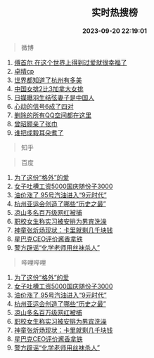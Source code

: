 <div align="center"><h2>实时热搜榜</h2><h4>2023-09-20 22:19:01</h4></div>

> 微博  

1. [傅首尔 在这个世界上得到过爱就很幸福了](https://s.weibo.com/weibo?q=%E5%82%85%E9%A6%96%E5%B0%94%20%E5%9C%A8%E8%BF%99%E4%B8%AA%E4%B8%96%E7%95%8C%E4%B8%8A%E5%BE%97%E5%88%B0%E8%BF%87%E7%88%B1%E5%B0%B1%E5%BE%88%E5%B9%B8%E7%A6%8F%E4%BA%86&t=31&band_rank=1&Refer=top)<br />
2. [卓晴cp](https://s.weibo.com/weibo?q=%E5%8D%93%E6%99%B4cp&t=31&band_rank=2&Refer=top)<br />
3. [世界都知道了杭州有多美](https://s.weibo.com/weibo?q=%23%E4%B8%96%E7%95%8C%E9%83%BD%E7%9F%A5%E9%81%93%E4%BA%86%E6%9D%AD%E5%B7%9E%E6%9C%89%E5%A4%9A%E7%BE%8E%23&t=31&band_rank=3&Refer=top)<br />
4. [中国女排2比3加拿大女排](https://s.weibo.com/weibo?q=%23%E4%B8%AD%E5%9B%BD%E5%A5%B3%E6%8E%922%E6%AF%943%E5%8A%A0%E6%8B%BF%E5%A4%A7%E5%A5%B3%E6%8E%92%23&t=31&band_rank=4&Refer=top)<br />
5. [日媒曝羽生结弦妻子是中国人](https://s.weibo.com/weibo?q=%23%E6%97%A5%E5%AA%92%E6%9B%9D%E7%BE%BD%E7%94%9F%E7%BB%93%E5%BC%A6%E5%A6%BB%E5%AD%90%E6%98%AF%E4%B8%AD%E5%9B%BD%E4%BA%BA%23&t=31&band_rank=5&Refer=top)<br />
6. [心动的信号6成了四对](https://s.weibo.com/weibo?q=%23%E5%BF%83%E5%8A%A8%E7%9A%84%E4%BF%A1%E5%8F%B76%E6%88%90%E4%BA%86%E5%9B%9B%E5%AF%B9%23&t=31&band_rank=6&Refer=top)<br />
7. [删除的所有QQ空间都在这里](https://s.weibo.com/weibo?q=%23%E5%88%A0%E9%99%A4%E7%9A%84%E6%89%80%E6%9C%89QQ%E7%A9%BA%E9%97%B4%E9%83%BD%E5%9C%A8%E8%BF%99%E9%87%8C%23&t=31&band_rank=7&Refer=top)<br />
8. [曾昭颢亲了张巾](https://s.weibo.com/weibo?q=%23%E6%9B%BE%E6%98%AD%E9%A2%A2%E4%BA%B2%E4%BA%86%E5%BC%A0%E5%B7%BE%23&t=31&band_rank=8&Refer=top)<br />
9. [谁把成毅耳朵煮了](https://s.weibo.com/weibo?q=%23%E8%B0%81%E6%8A%8A%E6%88%90%E6%AF%85%E8%80%B3%E6%9C%B5%E7%85%AE%E4%BA%86%23&t=31&band_rank=9&Refer=top)<br />

> 知乎  


> 百度  

1. [为了这份“格外”的爱](https://www.baidu.com/s?wd=%E4%B8%BA%E4%BA%86%E8%BF%99%E4%BB%BD%E2%80%9C%E6%A0%BC%E5%A4%96%E2%80%9D%E7%9A%84%E7%88%B1&sa=fyb_news&rsv_dl=fyb_news)<br />
2. [女子吐槽工资5000国庆随份子3000](https://www.baidu.com/s?wd=%E5%A5%B3%E5%AD%90%E5%90%90%E6%A7%BD%E5%B7%A5%E8%B5%845000%E5%9B%BD%E5%BA%86%E9%9A%8F%E4%BB%BD%E5%AD%903000&sa=fyb_news&rsv_dl=fyb_news)<br />
3. [油价涨了 95号汽油进入“9元时代”](https://www.baidu.com/s?wd=%E6%B2%B9%E4%BB%B7%E6%B6%A8%E4%BA%86+95%E5%8F%B7%E6%B1%BD%E6%B2%B9%E8%BF%9B%E5%85%A5%E2%80%9C9%E5%85%83%E6%97%B6%E4%BB%A3%E2%80%9D&sa=fyb_news&rsv_dl=fyb_news)<br />
4. [杭州亚运会创造了哪些“历史之最”](https://www.baidu.com/s?wd=%E6%9D%AD%E5%B7%9E%E4%BA%9A%E8%BF%90%E4%BC%9A%E5%88%9B%E9%80%A0%E4%BA%86%E5%93%AA%E4%BA%9B%E2%80%9C%E5%8E%86%E5%8F%B2%E4%B9%8B%E6%9C%80%E2%80%9D&sa=fyb_news&rsv_dl=fyb_news)<br />
5. [凉山多名百万级网红被捕](https://www.baidu.com/s?wd=%E5%87%89%E5%B1%B1%E5%A4%9A%E5%90%8D%E7%99%BE%E4%B8%87%E7%BA%A7%E7%BD%91%E7%BA%A2%E8%A2%AB%E6%8D%95&sa=fyb_news&rsv_dl=fyb_news)<br />
6. [职校女生称实习被安排为男宾洗澡](https://www.baidu.com/s?wd=%E8%81%8C%E6%A0%A1%E5%A5%B3%E7%94%9F%E7%A7%B0%E5%AE%9E%E4%B9%A0%E8%A2%AB%E5%AE%89%E6%8E%92%E4%B8%BA%E7%94%B7%E5%AE%BE%E6%B4%97%E6%BE%A1&sa=fyb_news&rsv_dl=fyb_news)<br />
7. [神童张炘炀现状：卡里就剩几千块钱](https://www.baidu.com/s?wd=%E7%A5%9E%E7%AB%A5%E5%BC%A0%E7%82%98%E7%82%80%E7%8E%B0%E7%8A%B6%EF%BC%9A%E5%8D%A1%E9%87%8C%E5%B0%B1%E5%89%A9%E5%87%A0%E5%8D%83%E5%9D%97%E9%92%B1&sa=fyb_news&rsv_dl=fyb_news)<br />
8. [星巴克CEO评价酱香拿铁](https://www.baidu.com/s?wd=%E6%98%9F%E5%B7%B4%E5%85%8BCEO%E8%AF%84%E4%BB%B7%E9%85%B1%E9%A6%99%E6%8B%BF%E9%93%81&sa=fyb_news&rsv_dl=fyb_news)<br />
9. [警方辟谣“化学老师用丝袜杀人”](https://www.baidu.com/s?wd=%E8%AD%A6%E6%96%B9%E8%BE%9F%E8%B0%A3%E2%80%9C%E5%8C%96%E5%AD%A6%E8%80%81%E5%B8%88%E7%94%A8%E4%B8%9D%E8%A2%9C%E6%9D%80%E4%BA%BA%E2%80%9D&sa=fyb_news&rsv_dl=fyb_news)<br />

> 哔哩哔哩  

1. [为了这份“格外”的爱](https://www.baidu.com/s?wd=%E4%B8%BA%E4%BA%86%E8%BF%99%E4%BB%BD%E2%80%9C%E6%A0%BC%E5%A4%96%E2%80%9D%E7%9A%84%E7%88%B1&sa=fyb_news&rsv_dl=fyb_news)<br />
2. [女子吐槽工资5000国庆随份子3000](https://www.baidu.com/s?wd=%E5%A5%B3%E5%AD%90%E5%90%90%E6%A7%BD%E5%B7%A5%E8%B5%845000%E5%9B%BD%E5%BA%86%E9%9A%8F%E4%BB%BD%E5%AD%903000&sa=fyb_news&rsv_dl=fyb_news)<br />
3. [油价涨了 95号汽油进入“9元时代”](https://www.baidu.com/s?wd=%E6%B2%B9%E4%BB%B7%E6%B6%A8%E4%BA%86+95%E5%8F%B7%E6%B1%BD%E6%B2%B9%E8%BF%9B%E5%85%A5%E2%80%9C9%E5%85%83%E6%97%B6%E4%BB%A3%E2%80%9D&sa=fyb_news&rsv_dl=fyb_news)<br />
4. [杭州亚运会创造了哪些“历史之最”](https://www.baidu.com/s?wd=%E6%9D%AD%E5%B7%9E%E4%BA%9A%E8%BF%90%E4%BC%9A%E5%88%9B%E9%80%A0%E4%BA%86%E5%93%AA%E4%BA%9B%E2%80%9C%E5%8E%86%E5%8F%B2%E4%B9%8B%E6%9C%80%E2%80%9D&sa=fyb_news&rsv_dl=fyb_news)<br />
5. [凉山多名百万级网红被捕](https://www.baidu.com/s?wd=%E5%87%89%E5%B1%B1%E5%A4%9A%E5%90%8D%E7%99%BE%E4%B8%87%E7%BA%A7%E7%BD%91%E7%BA%A2%E8%A2%AB%E6%8D%95&sa=fyb_news&rsv_dl=fyb_news)<br />
6. [职校女生称实习被安排为男宾洗澡](https://www.baidu.com/s?wd=%E8%81%8C%E6%A0%A1%E5%A5%B3%E7%94%9F%E7%A7%B0%E5%AE%9E%E4%B9%A0%E8%A2%AB%E5%AE%89%E6%8E%92%E4%B8%BA%E7%94%B7%E5%AE%BE%E6%B4%97%E6%BE%A1&sa=fyb_news&rsv_dl=fyb_news)<br />
7. [神童张炘炀现状：卡里就剩几千块钱](https://www.baidu.com/s?wd=%E7%A5%9E%E7%AB%A5%E5%BC%A0%E7%82%98%E7%82%80%E7%8E%B0%E7%8A%B6%EF%BC%9A%E5%8D%A1%E9%87%8C%E5%B0%B1%E5%89%A9%E5%87%A0%E5%8D%83%E5%9D%97%E9%92%B1&sa=fyb_news&rsv_dl=fyb_news)<br />
8. [星巴克CEO评价酱香拿铁](https://www.baidu.com/s?wd=%E6%98%9F%E5%B7%B4%E5%85%8BCEO%E8%AF%84%E4%BB%B7%E9%85%B1%E9%A6%99%E6%8B%BF%E9%93%81&sa=fyb_news&rsv_dl=fyb_news)<br />
9. [警方辟谣“化学老师用丝袜杀人”](https://www.baidu.com/s?wd=%E8%AD%A6%E6%96%B9%E8%BE%9F%E8%B0%A3%E2%80%9C%E5%8C%96%E5%AD%A6%E8%80%81%E5%B8%88%E7%94%A8%E4%B8%9D%E8%A2%9C%E6%9D%80%E4%BA%BA%E2%80%9D&sa=fyb_news&rsv_dl=fyb_news)<br />
